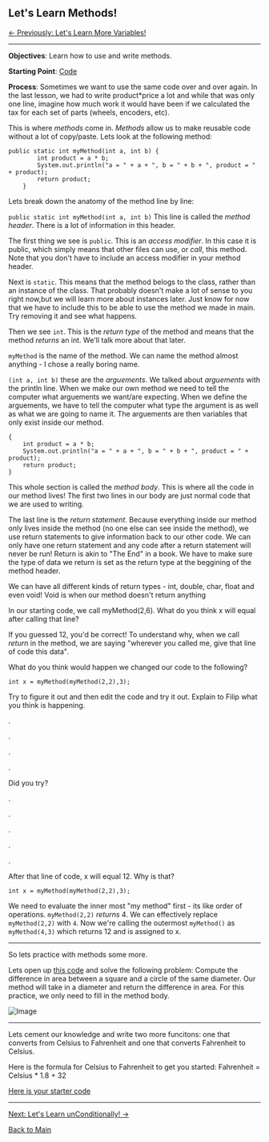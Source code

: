 ## Let's Learn Methods!

[<- Previously: Let's Learn More Variables!](MoreVariables.md)

----------------------------------------------------------------------------------------

**Objectives**: Learn how to use and write methods.

**Starting Point**: [Code](https://raw.githubusercontent.com/Filip3314/LetsLearnProgramming/master/StartingPoints/Methods.java)

**Process**: 
Sometimes we want to use the same code over and over again. In the last lesson, we had to write product\*price a lot and while that was only one line, imagine how much work it would have been if we calculated the tax for each set of parts (wheels, encoders, etc). 

This is where _methods_ come in. _Methods_ allow us to make reusable code without a lot of copy/paste. Lets look at the following method:

```
public static int myMethod(int a, int b) {
        int product = a * b;
        System.out.println("a = " + a + ", b = " + b + ", product = " + product);
        return product;
    }
```

Lets break down the anatomy of the method line by line:

```public static int myMethod(int a, int b)``` This line is called the _method header_. There is a lot of information in this header. 

The first thing we see is ```public```. This is an _access modifier_. In this case it is public, which simply means that other files can use, or *call*, this method. Note that you don't have to include an access modifier in your method header.

Next is ```static```. This means that the method belogs to the class, rather than an instance of the class. That probably doesn't make a lot of sense to you right now,but we will learn more about instances later. Just know for now that we have to include this to be able to use the method we made in main. Try removing it and see what happens.

Then we see ```int```. This is the _return type_ of the method and means that the method _returns_ an int. We'll talk more about that later.

```myMethod``` is the name of the method. We can name the method almost anything - I chose a really boring name. 

```(int a, int b)``` these are the _arguements_. We talked about _arguements_ with the println line. When we make our own method we need to tell the computer what arguements we want/are expecting. When we define the arguements, we have to tell the computer what type the argument is as well as what we are going to name it. The arguements are then variables that only exist inside our method.

```
{
    int product = a * b;
    System.out.println("a = " + a + ", b = " + b + ", product = " + product);
    return product;
}
```

This whole section is called the _method body_. This is where all the code in our method lives! The first two lines in our body are just normal code that we are used to writing. 

The last line is the _return statement_. Because everything inside our method only lives inside the method (no one else can see inside the method), we use return statements to give information back to our other code. We can only have one return statement and any code after a return statement will never be run! Return is akin to "The End" in a book. We have to make sure the type of data we return is set as the return type at the beggining of the method header. 

We can have all different kinds of return types - int, double, char, float and even void! Void is when our method doesn't return anything

In our starting code, we call myMethod(2,6). What do you think x will equal after calling that line?

If you guessed 12, you'd be correct! To understand why, when we call _return_ in the method, we are saying "wherever you called me, give that line of code this data". 

What do you think would happen we changed our code to the following?

```
int x = myMethod(myMethod(2,2),3);
```
Try to figure it out and then edit the code and try it out. Explain to Filip what you think is happening. 

.

.

.

.

Did you try?

.

.

.

.

.

After that line of code, x will equal 12. Why is that?
```
int x = myMethod(myMethod(2,2),3);
```
We need to evaluate the inner most "my method" first - its like order of operations. `myMethod(2,2)` _returns_ 4. We can effectively replace `myMethod(2,2)` with `4`.  Now we're calling the outermost `myMethod()` as `myMethod(4,3)` which returns 12 and is assigned to x. 

----------------------------------------------------------------------------------------
So lets practice with methods some more.

Lets open up [this code](https://raw.githubusercontent.com/Filip3314/LetsLearnProgramming/master/StartingPoints/SquareCircle.java) and solve the following problem:
Compute the difference in area between a square and a circle of the same diameter. Our method will take in a diameter and return the difference in area. For this practice, we only need to fill in the method body.

![Image](https://raw.githubusercontent.com/Filip3314/LetsLearnProgramming/master/Images/circle.PNG)

----------------------------------------------------------------------------------------

Lets cement our knowledge and write two more funcitons: one that converts from Celsius to Fahrenheit and one that converts Fahrenheit to Celsius.

Here is the formula for Celsius to Fahrenheit to get you started: Fahrenheit = Celsius * 1.8 + 32

[Here is your starter code](https://raw.githubusercontent.com/Filip3314/LetsLearnProgramming/master/StartingPoints/CelsiusFahrenheit.java)

----------------------------------------------------------------------------------------

[Next: Let's Learn unConditionally! ->](Conditionals.md)

[Back to Main](../../README.md)

